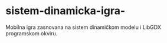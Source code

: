 # sistem-dinamicka-igra-
Mobilna igra zasnovana na sistem dinamičkom modelu i LibGDX programskom okviru.
